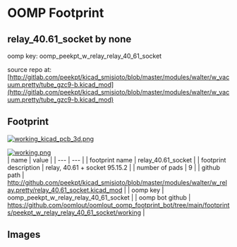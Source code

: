 # OOMP Footprint  
## relay_40.61_socket  by none  
  
oomp key: oomp_peekpt_w_relay_relay_40_61_socket  
  
source repo at: [http://gitlab.com/peekpt/kicad_smisioto/blob/master/modules/walter/w_vacuum.pretty/tube_gzc9-b.kicad_mod](http://gitlab.com/peekpt/kicad_smisioto/blob/master/modules/walter/w_vacuum.pretty/tube_gzc9-b.kicad_mod)  
## Footprint  
  
[![working_kicad_pcb_3d.png](working_kicad_pcb_3d_600.png)](working_kicad_pcb_3d.png)  
  
[![working.png](working_600.png)](working.png)  
| name | value | 
| --- | --- | 
| footprint name | relay_40.61_socket | 
| footprint description | relay, 40.61 + socket 95.15.2 | 
| number of pads | 9 | 
| github path | http://github.com/peekpt/kicad_smisioto/blob/master/modules/walter/w_relay.pretty/relay_40.61_socket.kicad_mod | 
| oomp key | oomp_peekpt_w_relay_relay_40_61_socket | 
| oomp bot github | https://github.com/oomlout/oomlout_oomp_footprint_bot/tree/main/footprints/peekpt_w_relay_relay_40_61_socket/working | 
## Images  
